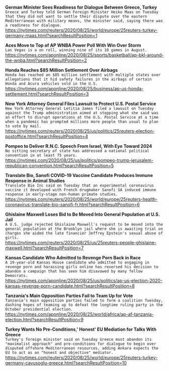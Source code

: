 **German Minister Sees Readiness for Dialogue Between Greece, Turkey**\
`Greece and Turkey told German Foreign Minister Heiko Maas on Tuesday that they did not want to settle their dispute over the eastern Mediterranean with military means, the minister said, saying there was a readiness for dialogue.`\
https://nytimes.com/reuters/2020/08/25/world/europe/25reuters-turkey-germany-maas.html?searchResultPosition=1

**Aces Move to Top of AP WNBA Power Poll With Win Over Storm**\
`Las Vegas is a on roll, winning nine of its 10 games in August.`\
https://nytimes.com/aponline/2020/08/25/sports/basketball/ap-bkl-around-the-wnba.html?searchResultPosition=2

**Honda Reaches $85 Million Settlement Over Airbags**\
`Honda has reached an $85 million settlement with multiple states over allegations that it hid safety failures in the airbags of certain Honda and Acura vehicles sold in the U.S.`\
https://nytimes.com/aponline/2020/08/25/business/ap-us-honda-settlement.html?searchResultPosition=3

**New York Attorney General Files Lawsuit to Protect U.S. Postal Service**\
`New York Attorney General Letitia James filed a lawsuit on Tuesday against the Trump administration aimed at stopping what she said was an effort to disrupt operations at the U.S. Postal Service at a time when a pandemic has prompted millions more people than usual to plan to vote by mail.`\
https://nytimes.com/reuters/2020/08/25/us/politics/25reuters-election-postoffice.html?searchResultPosition=4

**Pompeo to Deliver R.N.C. Speech From Israel, With Eye Toward 2024**\
`No sitting secretary of state has addressed a national political convention in at least 75 years.`\
https://nytimes.com/2020/08/25/us/politics/pompeo-trump-jerusalem-republican-convention.html?searchResultPosition=5

**Translate Bio, Sanofi COVID-19 Vaccine Candidate Produces Immune Response in Animal Studies**\
`Translate Bio Inc said on Tuesday that an experimental coronavirus vaccine it developed with French drugmaker Sanofi SA induced immune response in early-stage non-human primate studies.`\
https://nytimes.com/reuters/2020/08/25/world/europe/25reuters-health-coronavirus-translate-bio-sanofi-fr.html?searchResultPosition=6

**Ghislaine Maxwell Loses Bid to Be Moved Into General Population at U.S. Jail**\
`A U.S. judge rejected Ghislaine Maxwell's request to be moved into the general population at the Brooklyn jail where she is awaiting trial on charges she aided the late financier Jeffrey Epstein's sexual abuse of girls.`\
https://nytimes.com/reuters/2020/08/25/us/25reuters-people-ghislaine-maxwell.html?searchResultPosition=7

**Kansas Candidate Who Admitted to Revenge Porn Back in Race**\
`A 19-year-old Kansas House candidate who admitted to engaging in revenge porn and harassing girls online has reversed his decision to abandon a campaign that has seen him disavowed by many fellow Democrats.`\
https://nytimes.com/aponline/2020/08/25/us/politics/ap-us-election-2020-kansas-revenge-porn-candidate.html?searchResultPosition=8

**Tanzania's Main Opposition Parties Fail to Team Up for Vote**\
`Tanzania’s main opposition parties failed to form a coalition Tuesday, dashing hopes of teaming up to defeat the longtime ruling party in the October presidential election.`\
https://nytimes.com/aponline/2020/08/25/world/africa/ap-af-tanzania-election.html?searchResultPosition=9

**Turkey Wants No Pre-Conditions,' Honest' EU Mediation for Talks With Greece**\
`Turkey's foreign minister said on Tuesday Greece must abandon its "maximalist approach" and pre-conditions for dialogue to begin over disputed offshore Mediterranean resources, adding Ankara expects the EU to act as an "honest and objective" mediator. `\
https://nytimes.com/reuters/2020/08/25/world/europe/25reuters-turkey-germany-cavusoglu-greece.html?searchResultPosition=10

